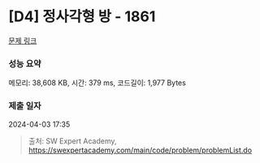 # [D4] 정사각형 방 - 1861 

[문제 링크](https://swexpertacademy.com/main/code/problem/problemDetail.do?contestProbId=AV5LtJYKDzsDFAXc) 

### 성능 요약

메모리: 38,608 KB, 시간: 379 ms, 코드길이: 1,977 Bytes

### 제출 일자

2024-04-03 17:35



> 출처: SW Expert Academy, https://swexpertacademy.com/main/code/problem/problemList.do